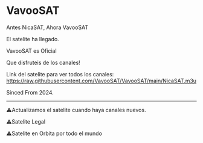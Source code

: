 # VavooSAT

Antes NicaSAT, Ahora VavooSAT

El satelite ha llegado.

VavooSAT es Oficial

Que disfruteis de los canales!

Link del satelite para ver todos los canales: https://raw.githubusercontent.com/VavooSAT/VavooSAT/main/NicaSAT.m3u

Sinced From 2024.

-----------------------------------------------------------------------------

⚠Actualizamos el satelite cuando haya canales nuevos.

⚠Satelite Legal

⚠Satelite en Orbita por todo el mundo
